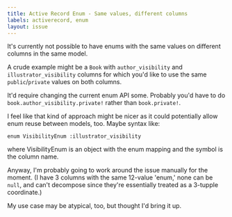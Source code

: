 ```yaml
---
title: Active Record Enum - Same values, different columns
labels: activerecord, enum
layout: issue
---
```


It's currently not possible to have enums with the same values on different columns in the same model.

A crude example might be a `Book` with `author_visibility` and `illustrator_visibility` columns for which you'd like to use the same `public`/`private` values on both columns.

It'd require changing the current enum API some.
Probably you'd have to do `book.author_visibility.private!` rather than `book.private!`.

I feel like that kind of approach might be nicer as it could potentially allow enum reuse between models, too. Maybe syntax like:

```
enum VisibilityEnum :illustrator_visibility
```

where VisibilityEnum is an object with the enum mapping and the symbol is the column name.

Anyway, I'm probably going to work around the issue manually for the moment. (I have 3 columns with the same 12-value 'enum,' none can be `null`, and can't decompose since they're essentially treated as a 3-tupple coordinate.)

My use case may be atypical, too, but thought I'd bring it up.

